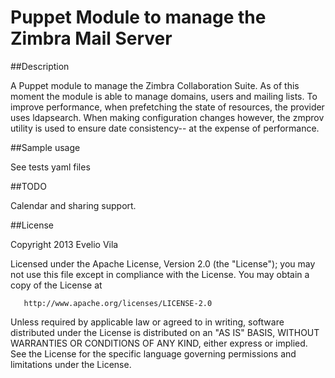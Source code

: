 Puppet Module to manage the Zimbra Mail Server
==============================================
##Description

A Puppet module to manage the Zimbra Collaboration Suite.
As of this moment the module is able to manage domains, users and mailing lists.
To improve performance,  when prefetching the state of resources, the provider uses ldapsearch. 
When  making configuration changes however, the zmprov utility is used to ensure date consistency-- 
at the expense of performance.


##Sample usage

See tests yaml files

##TODO

Calendar and sharing support.

##License

  Copyright 2013 Evelio Vila

   Licensed under the Apache License, Version 2.0 (the "License");
   you may not use this file except in compliance with the License.
   You may obtain a copy of the License at

       http://www.apache.org/licenses/LICENSE-2.0

   Unless required by applicable law or agreed to in writing, software
   distributed under the License is distributed on an "AS IS" BASIS,
   WITHOUT WARRANTIES OR CONDITIONS OF ANY KIND, either express or implied.
   See the License for the specific language governing permissions and
	   limitations under the License.

